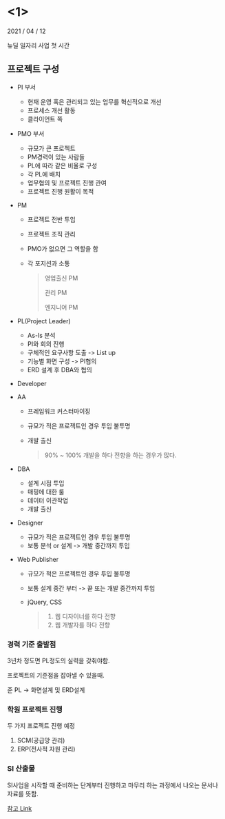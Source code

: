 # <1>

2021 / 04 / 12

뉴딜 일자리 사업 첫 시간



## 프로젝트 구성

- PI 부서

   - 현재 운영 혹은 관리되고 있는 업무를 혁신적으로 개선
   - 프로세스 개선 활동
   - 클라이언트 쪽

 - PMO 부서

    - 규모가 큰 프로젝트
    - PM경력이 있는 사람들
    - PL에 따라 같은 비율로 구성
    - 각 PL에 배치
    - 업무협의 및 프로젝트 진행 관여
    - 프로젝트 진행 원활이 목적

- PM

  - 프로젝트 전반 투입

  - 프로젝트 조직 관리

  - PMO가 없으면 그 역할을 함

  - 각 포지션과 소통

    > 영업출신 PM
    >
    > 관리 PM
    >
    > 엔지니어 PM

- PL(Project Leader)
  - As-Is 분석
  - PI와 회의 진행
  - 구체적인 요구사항 도출 -> List up
  - 기능별 화면 구성 -> PI협의
  - ERD 설계 후 DBA와 협의

- Developer

- AA 

  - 프레임워크 커스터마이징

  - 규모가 적은 프로젝트인 경우 투입 불투명

  - 개발 출신

    > 90% ~ 100% 개발을 하다 전향을 하는 경우가 많다.

- DBA
  - 설계 시점 투입
  - 매핑에 대한 룰
  - 데이터 이관작업
  - 개발 출신

- Designer
  - 규모가 적은 프로젝트인 경우 투입 불투명
  - 보통 분석 or 설계 -> 개발 중간까지 투입

- Web Publisher

  - 규모가 적은 프로젝트인 경우 투입 불투명

  - 보통 설계 중간 부터 -> 끝 또는 개발 중간까지 투입

  - jQuery, CSS

    > 1. 웹 디자이너를 하다 전향
    > 2. 웹 개발자를 하다 전향





### 경력 기준 출발점

3년차 정도면 PL정도의 실력을 갖춰야함.

프로젝트의 기준점을 잡아낼 수 있을때.

준 PL -> 화면설계 및 ERD설계





### 학원 프로젝트 진행

두 가지 프로젝트 진행 예정

1. SCM(공급망 관리)
2. ERP(전사적 자원 관리)





### SI 산출물

SI사업을 시작할 때 준비하는 단계부터 진행하고 마무리 하는 과정에서 나오는 문서나 자료를 뜻함.

[참고 Link](https://sseoui.tistory.com/m/109?category=842664)



